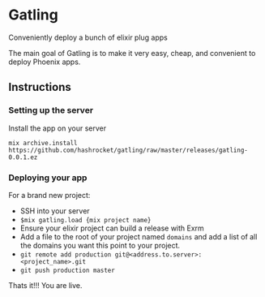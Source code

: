# Gatling

Conveniently deploy a bunch of elixir plug apps

The main goal of Gatling is to make it very easy, cheap, and convenient 
to deploy Phoenix apps.

## Instructions

### Setting up the server

Install the app on your server

```
mix archive.install https://github.com/hashrocket/gatling/raw/master/releases/gatling-0.0.1.ez
```

### Deploying your app

For a brand new project:

- SSH into your server
- `$mix gatling.load {mix project name}`
- Ensure your elixir project can build a release with Exrm
- Add a file to the root of your project named `domains` and
add a list of all the domains you want this point to your project.
- `git remote add production git@<address.to.server>:<project_name>.git`
- `git push production master`

Thats it!!! You are live.
